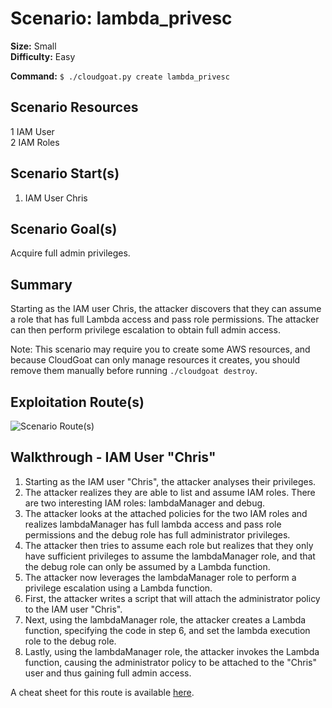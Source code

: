 
# Scenario: lambda_privesc

**Size:** Small  
**Difficulty:** Easy

**Command:** `$ ./cloudgoat.py create lambda_privesc`

## Scenario Resources

1 IAM User  
2 IAM Roles  

## Scenario Start(s)

1. IAM User Chris  

## Scenario Goal(s)

Acquire full admin privileges.
## Summary

Starting as the IAM user Chris, the attacker discovers that they can assume a role that has full Lambda access and pass role permissions. The attacker can then perform privilege escalation to obtain full admin access.  

Note: This scenario may require you to create some AWS resources, and because CloudGoat can only manage resources it creates, you should remove them manually before running `./cloudgoat destroy`.

## Exploitation Route(s)

![Scenario Route(s)](https://app.lucidchart.com/publicSegments/view/f1b7a749-dee0-4645-b305-add2a025b9cc/image.png)


## Walkthrough - IAM User "Chris"

1. Starting as the IAM user "Chris",  the attacker analyses their privileges.
2. The attacker realizes they are able to list and assume IAM roles. There are two interesting IAM roles: lambdaManager and debug.
3. The attacker looks at the attached policies for the two IAM roles and realizes lambdaManager has full lambda access and pass role permissions and the debug role has full administrator privileges.
4. The attacker then tries to assume each role but realizes that they only have sufficient privileges to assume the lambdaManager role, and that the debug role can only be assumed by a Lambda function.
5. The attacker now leverages the lambdaManager role to perform a privilege escalation using a Lambda function.
6. First, the attacker writes a script that will attach the administrator policy to the IAM user "Chris".
7. Next, using the lambdaManager role, the attacker creates a Lambda function, specifying the code in step 6, and set the lambda execution role to the debug role.
8. Lastly, using the lambdaManager role, the attacker invokes the Lambda function, causing the administrator policy to be attached to the "Chris" user and thus gaining full admin access.

A cheat sheet for this route is available [here](./cheat_sheet_chris.md).
